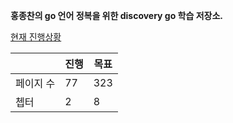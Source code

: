 **홍종찬의 go 언어 정복을 위한 discovery go 학습 저장소.**

<u>현재 진행상황</u>

|           | 진행 | 목표 |
| --------- | ---- | ---- |
| 페이지 수 | 77   | 323  |
| 쳅터      | 2    | 8    |
